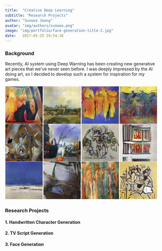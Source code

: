 ```yaml
---
title:  "Creative Deep Learning"
subtitle: "Research Projects"
author: "Sunwoo Jeong"
avatar: "img/authors/sunwoo.png"
image: "img/portfolio/face-generation-title-2.jpg"
date:   2017-05-25 19:54:16
---
```


### Background
Recently, AI system using Deep Warning has been creating new generative art pieces that we've never seen before. I was deeply impressed by the AI doing art, so I decided to develop such a system for inspiration for my games.

<center> <img src="/img/can.jpeg"/> </center>

### Research Projects


#### 1. Handwritten Character Generation


#### 2. TV Script Generation


#### 3. Face Generation


